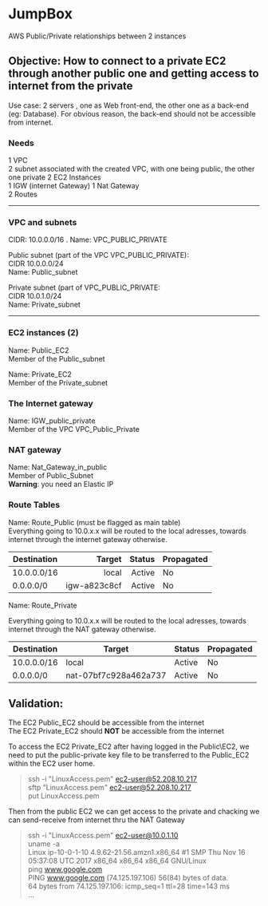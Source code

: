 # JumpBox
AWS Public/Private relationships between 2 instances  

## Objective: How to connect to a private EC2 through another public one and getting access to internet from the private
Use case: 2 servers , one as Web front-end, the other one as a back-end (eg: Database). For obvious reason, the back-end should not be accessible from internet.  

### Needs  

1 VPC   
2 subnet associated with the created VPC, with one being public, the other one private 
2 EC2 Instances  
1 IGW (internet Gateway) 
1 Nat Gateway  
2 Routes  
___

### VPC and subnets
CIDR: 10.0.0.0/16 . 
Name: VPC\_PUBLIC\_PRIVATE

Public subnet (part of the VPC VPC\_PUBLIC\_PRIVATE):  
CIDR 10.0.0.0/24  
Name: Public_subnet  

Private subnet (part of VPC\_PUBLIC\_PRIVATE:  
CIDR 10.0.1.0/24  
Name: Private_subnet  
____

### EC2 instances (2)  
Name: Public\_EC2  
Member of the Public\_subnet  

Name: Private\_EC2  
Member of the Private_subnet  

### The Internet gateway  
Name: IGW\_public\_private  
Member of the VPC VPC\_Public\_Private  

### NAT gateway  
Name: Nat\_Gateway\_in\_public  
Member of Public\_Subnet  
**Warning**: you need an Elastic IP 

### Route Tables
Name: Route\_Public (must be flagged as main table)  
Everything going to 10.0.x.x will be routed to the local adresses, towards internet through the internet gateway otherwise.  

Destination   |Target        |Status |Propagated        
--------------|--------------:|-------:|----------
10.0.0.0/16   |local         |Active |No
0.0.0.0/0     |igw-a823c8cf  |Active |No

Name: Route\_Private

Everything going to 10.0.x.x will be routed to the local adresses, towards internet through the NAT gateway otherwise.  

Destination   |Target                 |Status |Propagated   
--------------|-----------------------|-------|----------
10.0.0.0/16   |local                  |Active |No
0.0.0.0/0     |nat-07bf7c928a462a737  |Active |No

## Validation:

The EC2 Public\_EC2 should be accessible from the internet  
The EC2 Private\_EC2 should **NOT** be accessible from the internet  

To access the EC2 Private\_EC2 after having logged in the Public\EC2, we need to put the public-private key file to be transferred to the Public\_EC2 within the EC2 user home.   

> ssh -i "LinuxAccess.pem" ec2-user@52.208.10.217  
> sftp "LinuxAccess.pem" ec2-user@52.208.10.217  
> put LinuxAccess.pem   

Then from the public EC2 we can get access to the private and chacking we can send-receive from internet thru the NAT Gateway  

> ssh -i "LinuxAccess.pem" ec2-user@10.0.1.10  
> uname -a  
> Linux ip-10-0-1-10 4.9.62-21.56.amzn1.x86_64 #1 SMP Thu Nov 16 05:37:08 UTC 2017 x86_64 x86_64 x86_64 GNU/Linux  
> ping www.google.com  
> PING www.google.com (74.125.197.106) 56(84) bytes of data.  
> 64 bytes from 74.125.197.106: icmp_seq=1 ttl=28 time=143 ms  
> ...
